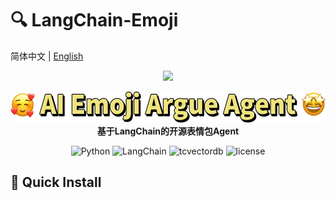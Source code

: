 # 🔍 LangChain-Emoji

简体中文 | [English](README-en.md)

<p>
	<p align="center">
		<img height=120 src="./docs/pic/langchain_searxng_log.jpg">
	</p>
	<p align="center">
		<img height=50 src="./docs/pic/introduce.jpg"><br>
		<b face="雅黑">基于LangChain的开源表情包Agent</b>
	<p>
</p>
<p align="center">
<img alt="Python" src="https://img.shields.io/badge/Python-3.10%2B-blue"/>
<img alt="LangChain" src="https://img.shields.io/badge/LangChain-0.1.16-yellowgreen"/>
<img alt="tcvectordb" src="https://img.shields.io/badge/Tcvectordb-1.3.2-yellow"/>
<img alt="license" src="https://img.shields.io/badge/license-Apache-lightgrey"/>
</p>

## 🚀 Quick Install
